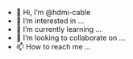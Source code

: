 - 👋 Hi, I’m @hdmi-cable
- 👀 I’m interested in ...
- 🌱 I’m currently learning ...
- 💞️ I’m looking to collaborate on ...
- 📫 How to reach me ...

<!---
hdmi-cable/hdmi-cable is a ✨ special ✨ repository because its `README.md` (this file) appears on your GitHub profile.
You can click the Preview link to take a look at your changes.
--->
